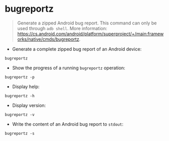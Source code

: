 # bugreportz

> Generate a zipped Android bug report.
> This command can only be used through `adb shell`.
> More information: <https://cs.android.com/android/platform/superproject/+/main:frameworks/native/cmds/bugreportz>.

- Generate a complete zipped bug report of an Android device:

`bugreportz`

- Show the progress of a running `bugreportz` operation:

`bugreportz -p`

- Display help:

`bugreportz -h`

- Display version:

`bugreportz -v`

- Write the content of an Android bug report to `stdout`:

`bugreportz -s`
